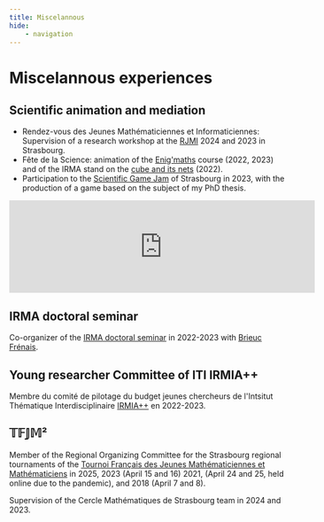 ```yaml
---
title: Miscelannous
hide:
    - navigation
---
```


# Miscelannous experiences


## Scientific animation and mediation

- Rendez-vous des Jeunes Mathématiciennes et Informaticiennes: Supervision of a research workshop at the [RJMI](https://filles-et-maths.fr/rjmi/) 2024 and 2023 in Strasbourg.
- Fête de la Science: animation of the [Enig'maths](https://www.fetedelascience.fr/parcours-enig-maths) course (2022, 2023) and of the IRMA stand on the [cube and its nets](https://www.fetedelascience.fr/le-cube-et-ses-patrons) (2022).
- Participation to the [Scientific Game Jam](https://www.scientificgamejam.org/) of Strasbourg in 2023, with the production of a game based on the subject of my PhD thesis.


<iframe frameborder="0" src="https://itch.io/embed/1966165?bg_color=1e2129&amp;fg_color=bec1c6&amp;link_color=2094f3&amp;border_color=363636" width="552" height="167">
    <a href="https://bmatthieu3.itch.io/a-vue-doeil">
    À vue d'œil by bmatthieu3, Elisa Krauffel, Thomas Saigre, Sam Lezard, Jules Winter
    </a>
</iframe>

## IRMA doctoral seminar

Co-organizer of the [IRMA doctoral seminar](https://irma.math.unistra.fr/seminaires/seminaire-doctorants.html) in 2022-2023 with [Brieuc Frénais](https://irma.math.unistra.fr/~frenais/).

## Young researcher Committee of ITI IRMIA++

Membre du comité de pilotage du budget jeunes chercheurs de l'Intsitut Thématique Interdisciplinaire [IRMIA++](https://irmiapp.unistra.fr/) en 2022-2023.


## 𝕋𝔽𝕁𝕄²

Member of the Regional Organizing Committee for the Strasbourg regional tournaments of the [Tournoi Français des Jeunes Mathématiciennes et Mathématiciens](https://tfjm.org/) in 2025,  2023 (April 15 and 16) 2021, (April 24 and 25, held online due to the pandemic), and 2018 (April 7 and 8).

Supervision of the Cercle Mathématiques de Strasbourg team in 2024 and 2023.
